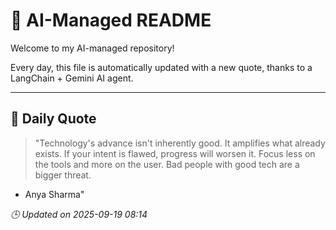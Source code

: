 # 🧠 AI-Managed README

Welcome to my AI-managed repository!

Every day, this file is automatically updated with a new quote, thanks to a LangChain + Gemini AI agent.

---

## 📅 Daily Quote

> "Technology's advance isn't inherently good.
It amplifies what already exists.
If your intent is flawed, progress will worsen it.
Focus less on the tools and more on the user.
Bad people with good tech are a bigger threat.

- Anya Sharma"

*🕒 Updated on 2025-09-19 08:14*